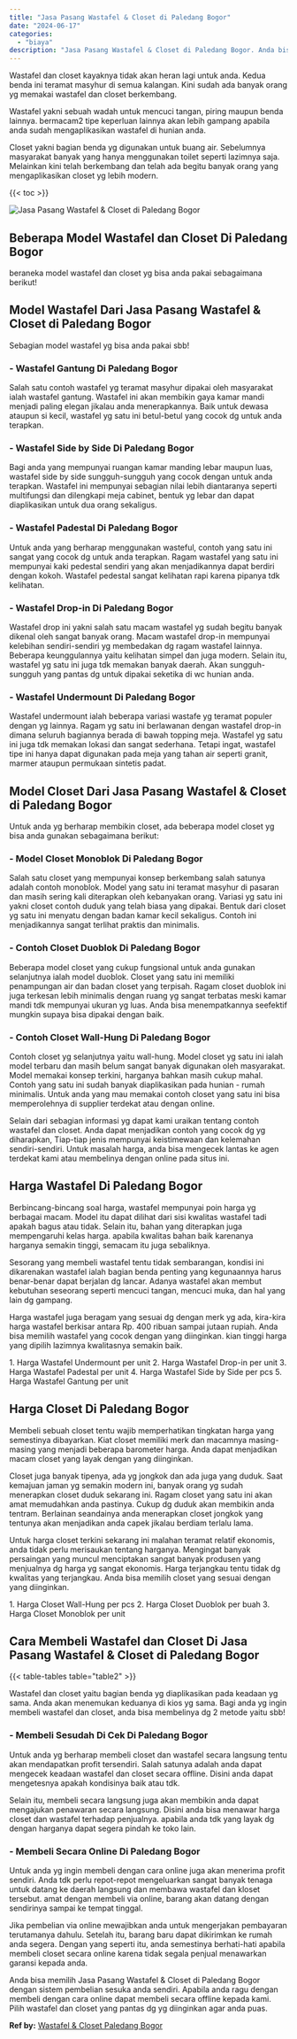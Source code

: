 ```yaml
---
title: "Jasa Pasang Wastafel & Closet di Paledang Bogor"
date: "2024-06-17"
categories: 
  - "biaya"
description: "Jasa Pasang Wastafel & Closet di Paledang Bogor. Anda bisa memilih Jasa Pasang Wastafel & Closet di Paledang Bogor dengan sistem pembelian sesuka anda sendir..."
---
```


Wastafel dan closet kayaknya tidak akan heran lagi untuk anda. Kedua benda ini teramat masyhur di semua kalangan. Kini sudah ada banyak orang yg memakai wastafel dan closet berkembang.

Wastafel yakni sebuah wadah untuk mencuci tangan, piring maupun benda lainnya. bermacam2 tipe keperluan lainnya akan lebih gampang apabila anda sudah mengaplikasikan wastafel di hunian anda.

Closet yakni bagian benda yg digunakan untuk buang air. Sebelumnya masyarakat banyak yang hanya menggunakan toilet seperti lazimnya saja. Melainkan kini telah berkembang dan telah ada begitu banyak orang yang mengaplikasikan closet yg lebih modern.

{{< toc >}}

![Jasa Pasang Wastafel & Closet di Paledang Bogor](/images/wastafel-closet-murah27.png)

## Beberapa Model Wastafel dan Closet Di Paledang Bogor

beraneka model wastafel dan closet yg bisa anda pakai sebagaimana berikut!

## Model Wastafel Dari Jasa Pasang Wastafel & Closet di Paledang Bogor

Sebagian model wastafel yg bisa anda pakai sbb!

### \- Wastafel Gantung Di Paledang Bogor

Salah satu contoh wastafel yg teramat masyhur dipakai oleh masyarakat ialah wastafel gantung. Wastafel ini akan membikin gaya kamar mandi menjadi paling elegan jikalau anda menerapkannya. Baik untuk dewasa ataupun si kecil, wastafel yg satu ini betul-betul yang cocok dg untuk anda terapkan.

### \- Wastafel Side by Side Di Paledang Bogor

Bagi anda yang mempunyai ruangan kamar manding lebar maupun luas, wastafel side by side sungguh-sungguh yang cocok dengan untuk anda terapkan. Wastafel ini mempunyai sebagian nilai lebih diantaranya seperti multifungsi dan dilengkapi meja cabinet, bentuk yg lebar dan dapat diaplikasikan untuk dua orang sekaligus.

### \- Wastafel Padestal Di Paledang Bogor

Untuk anda yang berharap menggunakan wasteful, contoh yang satu ini sangat yang cocok dg untuk anda terapkan. Ragam wastafel yang satu ini mempunyai kaki pedestal sendiri yang akan menjadikannya dapat berdiri dengan kokoh. Wastafel pedestal sangat kelihatan rapi karena pipanya tdk kelihatan.

### \- Wastafel Drop-in Di Paledang Bogor

Wastafel drop ini yakni salah satu macam wastafel yg sudah begitu banyak dikenal oleh sangat banyak orang. Macam wastafel drop-in mempunyai kelebihan sendiri-sendiri yg membedakan dg ragam wastafel lainnya. Beberapa keunggulannya yaitu kelihatan simpel dan juga modern. Selain itu, wastafel yg satu ini juga tdk memakan banyak daerah. Akan sungguh-sungguh yang pantas dg untuk dipakai seketika di wc hunian anda.

### \- Wastafel Undermount Di Paledang Bogor

Wastafel undermount ialah beberapa variasi wastafe yg teramat populer dengan yg lainnya. Ragam yg satu ini berlawanan dengan wastafel drop-in dimana seluruh bagiannya berada di bawah topping meja. Wastafel yg satu ini juga tdk memakan lokasi dan sangat sederhana. Tetapi ingat, wastafel tipe ini hanya dapat digunakan pada meja yang tahan air seperti granit, marmer ataupun permukaan sintetis padat.

## Model Closet Dari Jasa Pasang Wastafel & Closet di Paledang Bogor

Untuk anda yg berharap membikin closet, ada beberapa model closet yg bisa anda gunakan sebagaimana berikut:

### \- Model Closet Monoblok Di Paledang Bogor

Salah satu closet yang mempunyai konsep berkembang salah satunya adalah contoh monoblok. Model yang satu ini teramat masyhur di pasaran dan masih sering kali diterapkan oleh kebanyakan orang. Variasi yg satu ini yakni closet contoh duduk yang telah biasa yang dipakai. Bentuk dari closet yg satu ini menyatu dengan badan kamar kecil sekaligus. Contoh ini menjadikannya sangat terlihat praktis dan minimalis.

### \- Contoh Closet Duoblok Di Paledang Bogor

Beberapa model closet yang cukup fungsional untuk anda gunakan selanjutnya ialah model duoblok. Closet yang satu ini memiliki penampungan air dan badan closet yang terpisah. Ragam closet duoblok ini juga terkesan lebih minimalis dengan ruang yg sangat terbatas meski kamar mandi tdk mempunyai ukuran yg luas. Anda bisa menempatkannya seefektif mungkin supaya bisa dipakai dengan baik.

### \- Contoh Closet Wall-Hung Di Paledang Bogor

Contoh closet yg selanjutnya yaitu wall-hung. Model closet yg satu ini ialah model terbaru dan masih belum sangat banyak digunakan oleh masyarakat. Model memakai konsep terkini, harganya bahkan masih cukup mahal. Contoh yang satu ini sudah banyak diaplikasikan pada hunian - rumah minimalis. Untuk anda yang mau memakai contoh closet yang satu ini bisa memperolehnya di supplier terdekat atau dengan online.

Selain dari sebagian informasi yg dapat kami uraikan tentang contoh wastafel dan closet. Anda dapat menjadikan contoh yang cocok dg yg diharapkan, Tiap-tiap jenis mempunyai keistimewaan dan kelemahan sendiri-sendiri. Untuk masalah harga, anda bisa mengecek lantas ke agen terdekat kami atau membelinya dengan online pada situs ini.

## Harga Wastafel Di Paledang Bogor

Berbincang-bincang soal harga, wastafel mempunyai poin harga yg berbagai macam. Model itu dapat dilihat dari sisi kwalitas wastafel tadi apakah bagus atau tidak. Selain itu, bahan yang diterapkan juga mempengaruhi kelas harga. apabila kwalitas bahan baik karenanya harganya semakin tinggi, semacam itu juga sebaliknya.

Sesorang yang membeli wastafel tentu tidak sembarangan, kondisi ini dikarenakan wastafel ialah bagian benda penting yang kegunaannya harus benar-benar dapat berjalan dg lancar. Adanya wastafel akan membut kebutuhan seseorang seperti mencuci tangan, mencuci muka, dan hal yang lain dg gampang.

Harga wastafel juga beragam yang sesuai dg dengan merk yg ada, kira-kira harga wastafel berkisar antara Rp. 400 ribuan sampai jutaan rupiah. Anda bisa memilih wastafel yang cocok dengan yang diinginkan. kian tinggi harga yang dipilih lazimnya kwalitasnya semakin baik.

1\. Harga Wastafel Undermount per unit 2. Harga Wastafel Drop-in per unit 3. Harga Wastafel Padestal per unit 4. Harga Wastafel Side by Side per pcs 5. Harga Wastafel Gantung per unit

## Harga Closet Di Paledang Bogor

Membeli sebuah closet tentu wajib memperhatikan tingkatan harga yang semestinya dibayarkan. Kiat closet memiliki merk dan macamnya masing-masing yang menjadi beberapa barometer harga. Anda dapat menjadikan macam closet yang layak dengan yang diinginkan.

Closet juga banyak tipenya, ada yg jongkok dan ada juga yang duduk. Saat kemajuan jaman yg semakin modern ini, banyak orang yg sudah menerapkan closet duduk sekarang ini. Ragam closet yang satu ini akan amat memudahkan anda pastinya. Cukup dg duduk akan membikin anda tentram. Berlainan seandainya anda menerapkan closet jongkok yang tentunya akan menjadikan anda capek jikalau berdiam terlalu lama.

Untuk harga closet terkini sekarang ini malahan teramat relatif ekonomis, anda tidak perlu merisaukan tentang harganya. Mengingat banyak persaingan yang muncul menciptakan sangat banyak produsen yang menjualnya dg harga yg sangat ekonomis. Harga terjangkau tentu tidak dg kwalitas yang terjangkau. Anda bisa memilih closet yang sesuai dengan yang diinginkan.

1\. Harga Closet Wall-Hung per pcs 2. Harga Closet Duoblok per buah 3. Harga Closet Monoblok per unit

## Cara Membeli Wastafel dan Closet Di Jasa Pasang Wastafel & Closet di Paledang Bogor

{{< table-tables table="table2" >}}

Wastafel dan closet yaitu bagian benda yg diaplikasikan pada keadaan yg sama. Anda akan menemukan keduanya di kios yg sama. Bagi anda yg ingin membeli wastafel dan closet, anda bisa membelinya dg 2 metode yaitu sbb!

### \- Membeli Sesudah Di Cek Di Paledang Bogor

Untuk anda yg berharap membeli closet dan wastafel secara langsung tentu akan mendapatkan profit tersendiri. Salah satunya adalah anda dapat mengecek keadaan wastafel dan closet secara offline. Disini anda dapat mengetesnya apakah kondisinya baik atau tdk.

Selain itu, membeli secara langsung juga akan membikin anda dapat mengajukan penawaran secara langsung. Disini anda bisa menawar harga closet dan wastafel terhadap penjualnya. apabila anda tdk yang layak dg dengan harganya dapat segera pindah ke toko lain.

### \- Membeli Secara Online Di Paledang Bogor

Untuk anda yg ingin membeli dengan cara online juga akan menerima profit sendiri. Anda tdk perlu repot-repot mengeluarkan sangat banyak tenaga untuk datang ke daerah langsung dan membawa wastafel dan kloset tersebut. amat dengan membeli via online, barang akan datang dengan sendirinya sampai ke tempat tinggal.

Jika pembelian via online mewajibkan anda untuk mengerjakan pembayaran terutamanya dahulu. Setelah itu, barang baru dapat dikirimkan ke rumah anda segera. Dengan yang seperti itu, anda semestinya berhati-hati apabila membeli closet secara online karena tidak segala penjual menawarkan garansi kepada anda.

Anda bisa memilih Jasa Pasang Wastafel & Closet di Paledang Bogor dengan sistem pembelian sesuka anda sendiri. Apabila anda ragu dengan membeli dengan cara online dapat membeli secara offline kepada kami. Pilih wastafel dan closet yang pantas dg yg diinginkan agar anda puas.

**Ref by:** [Wastafel & Closet Paledang Bogor](https://id.wikipedia.org/wiki/Wastafel)

